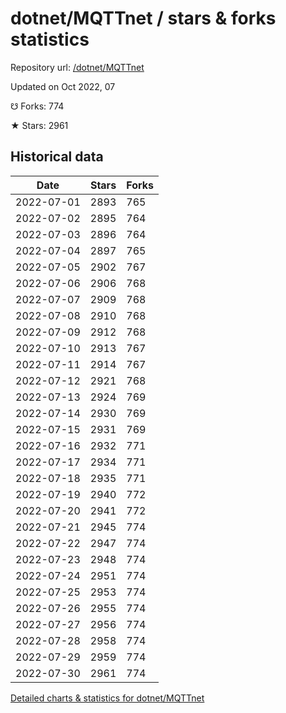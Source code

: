 # dotnet/MQTTnet / stars & forks statistics

Repository url: [/dotnet/MQTTnet](https://github.com/dotnet/MQTTnet)

Updated on Oct 2022, 07

☋ Forks: 774

★ Stars: 2961

## Historical data
| Date | Stars | Forks |
|------|-------|-------|
| 2022-07-01 | 2893 | 765 | 
| 2022-07-02 | 2895 | 764 | 
| 2022-07-03 | 2896 | 764 | 
| 2022-07-04 | 2897 | 765 | 
| 2022-07-05 | 2902 | 767 | 
| 2022-07-06 | 2906 | 768 | 
| 2022-07-07 | 2909 | 768 | 
| 2022-07-08 | 2910 | 768 | 
| 2022-07-09 | 2912 | 768 | 
| 2022-07-10 | 2913 | 767 | 
| 2022-07-11 | 2914 | 767 | 
| 2022-07-12 | 2921 | 768 | 
| 2022-07-13 | 2924 | 769 | 
| 2022-07-14 | 2930 | 769 | 
| 2022-07-15 | 2931 | 769 | 
| 2022-07-16 | 2932 | 771 | 
| 2022-07-17 | 2934 | 771 | 
| 2022-07-18 | 2935 | 771 | 
| 2022-07-19 | 2940 | 772 | 
| 2022-07-20 | 2941 | 772 | 
| 2022-07-21 | 2945 | 774 | 
| 2022-07-22 | 2947 | 774 | 
| 2022-07-23 | 2948 | 774 | 
| 2022-07-24 | 2951 | 774 | 
| 2022-07-25 | 2953 | 774 | 
| 2022-07-26 | 2955 | 774 | 
| 2022-07-27 | 2956 | 774 | 
| 2022-07-28 | 2958 | 774 | 
| 2022-07-29 | 2959 | 774 | 
| 2022-07-30 | 2961 | 774 | 


[Detailed charts & statistics for dotnet/MQTTnet](https://reviewgithub.com/rep/dotnet/MQTTnet)
